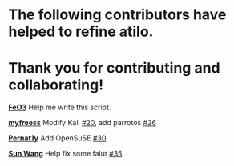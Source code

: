 # The following contributors have helped to refine atilo.  
# Thank you for contributing and collaborating!  

**[FeO3](https://github.com/seashell11234455)** Help me write this script.  

**[myfreess](https://github.com/myfreess)** Modify Kali [#20](https://github.com/YadominJinta/atilo/pull/20), add parrotos [#26](https://github.com/YadominJinta/atilo/pull/26)  

**[Pernat1y](https://github.com/Pernat1y)** Add OpenSuSE [#30](https://github.com/YadominJinta/atilo/pull/30)

**[Sun Wang](https://github.com/Z5X67280)** Help fix some falut [#35](https://github.com/YadominJinta/atilo/pull/35)
